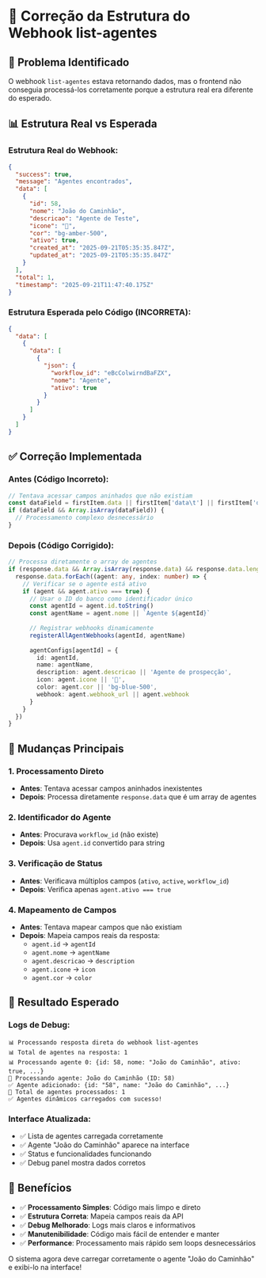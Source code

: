 # 🔧 Correção da Estrutura do Webhook list-agentes

## 🚨 **Problema Identificado**

O webhook `list-agentes` estava retornando dados, mas o frontend não conseguia processá-los corretamente porque a estrutura real era diferente do esperado.

## 📊 **Estrutura Real vs Esperada**

### **Estrutura Real do Webhook:**
```json
{
  "success": true,
  "message": "Agentes encontrados",
  "data": [
    {
      "id": 58,
      "nome": "João do Caminhão",
      "descricao": "Agente de Teste",
      "icone": "🚀",
      "cor": "bg-amber-500",
      "ativo": true,
      "created_at": "2025-09-21T05:35:35.847Z",
      "updated_at": "2025-09-21T05:35:35.847Z"
    }
  ],
  "total": 1,
  "timestamp": "2025-09-21T11:47:40.175Z"
}
```

### **Estrutura Esperada pelo Código (INCORRETA):**
```json
{
  "data": [
    {
      "data": [
        {
          "json": {
            "workflow_id": "eBcColwirndBaFZX",
            "nome": "Agente",
            "ativo": true
          }
        }
      ]
    }
  ]
}
```

## ✅ **Correção Implementada**

### **Antes (Código Incorreto):**
```typescript
// Tentava acessar campos aninhados que não existiam
const dataField = firstItem.data || firstItem['data\t'] || firstItem['data '] || firstItem.json
if (dataField && Array.isArray(dataField)) {
  // Processamento complexo desnecessário
}
```

### **Depois (Código Corrigido):**
```typescript
// Processa diretamente o array de agentes
if (response.data && Array.isArray(response.data) && response.data.length > 0) {
  response.data.forEach((agent: any, index: number) => {
    // Verificar se o agente está ativo
    if (agent && agent.ativo === true) {
      // Usar o ID do banco como identificador único
      const agentId = agent.id.toString()
      const agentName = agent.nome || `Agente ${agentId}`
      
      // Registrar webhooks dinamicamente
      registerAllAgentWebhooks(agentId, agentName)
      
      agentConfigs[agentId] = {
        id: agentId,
        name: agentName,
        description: agent.descricao || 'Agente de prospecção',
        icon: agent.icone || '🤖',
        color: agent.cor || 'bg-blue-500',
        webhook: agent.webhook_url || agent.webhook
      }
    }
  })
}
```

## 🔄 **Mudanças Principais**

### **1. Processamento Direto**
- **Antes**: Tentava acessar campos aninhados inexistentes
- **Depois**: Processa diretamente `response.data` que é um array de agentes

### **2. Identificador do Agente**
- **Antes**: Procurava `workflow_id` (não existe)
- **Depois**: Usa `agent.id` convertido para string

### **3. Verificação de Status**
- **Antes**: Verificava múltiplos campos (`ativo`, `active`, `workflow_id`)
- **Depois**: Verifica apenas `agent.ativo === true`

### **4. Mapeamento de Campos**
- **Antes**: Tentava mapear campos que não existiam
- **Depois**: Mapeia campos reais da resposta:
  - `agent.id` → `agentId`
  - `agent.nome` → `agentName`
  - `agent.descricao` → `description`
  - `agent.icone` → `icon`
  - `agent.cor` → `color`

## 🎯 **Resultado Esperado**

### **Logs de Debug:**
```
📊 Processando resposta direta do webhook list-agentes
📊 Total de agentes na resposta: 1
📊 Processando agente 0: {id: 58, nome: "João do Caminhão", ativo: true, ...}
🔧 Processando agente: João do Caminhão (ID: 58)
✅ Agente adicionado: {id: "58", name: "João do Caminhão", ...}
🔧 Total de agentes processados: 1
✅ Agentes dinâmicos carregados com sucesso!
```

### **Interface Atualizada:**
- ✅ Lista de agentes carregada corretamente
- ✅ Agente "João do Caminhão" aparece na interface
- ✅ Status e funcionalidades funcionando
- ✅ Debug panel mostra dados corretos

## 🚀 **Benefícios**

- ✅ **Processamento Simples**: Código mais limpo e direto
- ✅ **Estrutura Correta**: Mapeia campos reais da API
- ✅ **Debug Melhorado**: Logs mais claros e informativos
- ✅ **Manutenibilidade**: Código mais fácil de entender e manter
- ✅ **Performance**: Processamento mais rápido sem loops desnecessários

O sistema agora deve carregar corretamente o agente "João do Caminhão" e exibi-lo na interface!
